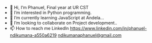 - 👋 Hi, I’m Phanuel, Final year at UR CST
- 👀 I’m interested in Python programming.
- 🌱 I’m currently learning JavaScript at Andela...
- 💞️ I’m looking to collaborate on Project development..
- 📫 How to reach me LinkedIn https://www.linkedin.com/in/phanuel-ndikumana-a550a6219 ndikumanaphanuel@gmail.com

<!---
phanuelnd/phanuelnd is a ✨ special ✨ repository because its `README.md` (this file) appears on your GitHub profile.
You can click the Preview link to take a look at your changes.
--->
